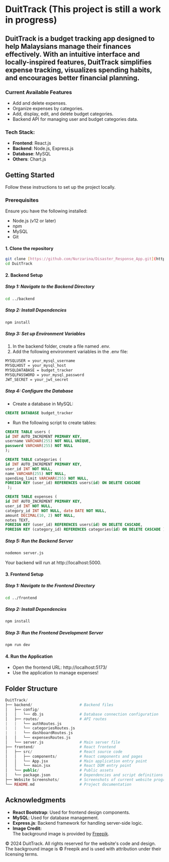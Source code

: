 # DuitTrack (This project is still a work in progress)
## DuitTrack is a budget tracking app designed to help Malaysians manage their finances effectively. With an intuitive interface and locally-inspired features, DuitTrack simplifies expense tracking, visualizes spending habits, and encourages better financial planning.


### Current Available Features
 - Add and delete expenses.
 - Organize expenses by categories.
 - Add, display, edit, and delete budget categories.
 - Backend API for managing user and budget categories data.


### Tech Stack:
- **Frontend**: React.js
- **Backend**: Node.js, Express.js
- **Database**: MySQL
- **Others**: Chart.js



## Getting Started
Follow these instructions to set up the project locally.


### Prerequisites
Ensure you have the following installed:
 - Node.js (v12 or later)
 - npm
 - MySQL
 - Git


#### 1. Clone the repository

```bash
git clone [https://github.com/Nurzarina/Disaster_Response_App.git](https://github.com/Nurzarina/DuitTrack.git)
cd DuitTrack
```


#### 2. Backend Setup

##### Step 1: Navigate to the Backend Directory
```bash
cd ../backend
```

##### Step 2: Install Dependencies
```bash
npm install
```

##### Step 3: Set up Environment Variables
1. In the backend folder, create a file named .env.
2. Add the following environment variables in the .env file:
```bash
MYSQLUSER = your_mysql_username
MYSQLHOST = your_mysql_host
MYSQLDATABASE = budget_tracker
MYSQLPASSWORD = your_mysql_password
JWT_SECRET = your_jwt_secret
```

##### Step 4: Configure the Database
 - Create a database in MySQL:
```sql
CREATE DATABASE budget_tracker
```

 - Run the following script to create tables:
```sql
CREATE TABLE users ( 
id INT AUTO_INCREMENT PRIMARY KEY, 
username VARCHAR(255) NOT NULL UNIQUE,
password VARCHAR(255) NOT NULL 
);

CREATE TABLE categories ( 
id INT AUTO_INCREMENT PRIMARY KEY,
user_id INT NOT NULL,
name VARCHAR(255) NOT NULL,
spending_limit VARCHAR(255) NOT NULL,
FOREIGN KEY (user_id) REFERENCES users(id) ON DELETE CASCADE
 );

CREATE TABLE expenses (
id INT AUTO_INCREMENT PRIMARY KEY,
user_id INT NOT NULL,
category_id INT NOT NULL, date DATE NOT NULL,
amount DECIMAL(10, 2) NOT NULL,
notes TEXT,
FOREIGN KEY (user_id) REFERENCES users(id) ON DELETE CASCADE,
FOREIGN KEY (category_id) REFERENCES categories(id) ON DELETE CASCADE );
```

##### Step 5: Run the Backend Server
```bash
nodemon server.js
```
Your backend will run at http://localhost:5000.


#### 3. Frontend Setup

##### Step 1: Navigate to the Frontend Directory
```bash
cd ../frontend
```

##### Step 2: Install Dependencies
```bash
npm install
```

##### Step 3: Run the Frontend Development Server
```bash
npm run dev
```


#### 4. Run the Application
 - Open the frontend URL: http://localhost:5173/
 - Use the application to manage expenses!


## Folder Structure
```php
DuitTrack/
├── backend/                     # Backend files
│   ├── config/
│   │   └── db.js                # Database connection configuration
│   ├── routes/                  # API routes
|   |   └── authRoutes.js
|   |   └── categoriesRoutes.js
|   |   └── dashboardRoutes.js 
│   │   └── expensesRoutes.js
│   └── server.js                # Main server file
├── frontend/                    # React frontend
│   ├── src/                     # React source code
│   │   ├── components/          # React components and pages
│   │   └── App.jsx              # Main application entry point
│   │   └── main.jsx             # React DOM entry point
│   └── public/                  # Public assets
│   └── package.json             # Dependencies and script definitions
├── Website Screenshots/         # Screenshots of current website progress            
└── README.md                    # Project documentation
```

## Acknowledgments
 - **React Bootstrap**: Used for frontend design components.
 - **MySQL**: Used for database management.
 - **Express.js**: Backend framework for handling server-side logic.
 - **Image Credit:**  
  The background image is provided by [Freepik](https://www.freepik.com/free-photo/closeup-shot-malaysian-riggit-bills_27738018.htm).

© 2024 DuitTrack. All rights reserved for the website's code and design. The background image is © Freepik and is used with attribution under their licensing terms.
